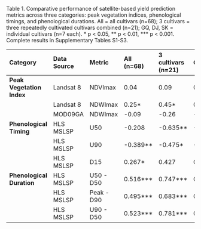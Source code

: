 Table 1. Comparative performance of satellite-based yield prediction metrics across three categories: peak vegetation indices, phenological timings, and phenological durations. All = all cultivars (n=68); 3 cultivars = three repeatedly cultivated cultivars combined (n=21); GQ, DJ, SK = individual cultivars (n=7 each). * p < 0.05, ** p < 0.01, *** p < 0.001. Complete results in Supplementary Tables S1-S3.

| Category                  | Data Source | Metric     | All (n=68)  | 3 cultivars (n=21) | GQ (n=7) | DJ (n=7) | SG (n=7) |
| :------------------------ | :---------- | :--------- | :---------- | :----------------- | :------- | :------- | :------- |
| **Peak Vegetation Index** | Landsat 8   | NDVImax    | 0.04        | 0.09               | 0.15     | -0.12    | 0.46     |
|                           | Landsat 8   | NDWImax    | 0.25*       | 0.45*              | 0.62     | 0.19     | 0.68     |
|                           | MOD09GA     | NDWImax    | -0.09       | -0.26              | -0.29    | -0.41    | -0.45    |
| **Phenological Timing**   | HLS MSLSP   | U50        | -0.208      | -0.635**           | -0.880** | -0.807*  | -0.432   |
|                           | HLS MSLSP   | U90        | -0.389**    | -0.475*            | -0.701   | -0.665   | 0.028    |
|                           | HLS MSLSP   | D15        | 0.267*      | 0.427              | 0.511    | 0.320    | 0.531    |
| **Phenological Duration** | HLS MSLSP   | U50 - D50  | 0.516***    | 0.747***           | 0.817*   | 0.789*   | 0.728    |
|                           | HLS MSLSP   | Peak - D90 | 0.495***    | 0.683***           | 0.801*   | 0.777*   | 0.653    |
|                           | HLS MSLSP   | U90 - D50  | 0.523\*\*\* | 0.781\*\*\*        | 0.874\*  | 0.851\*  | 0.525    |
